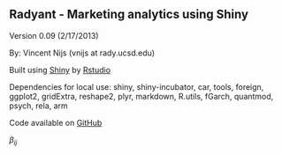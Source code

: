 ## Radyant - Marketing analytics using Shiny


Version 0.09 (2/17/2013)

By: Vincent Nijs (vnijs at rady.ucsd.edu)

Built using [Shiny](http://www.rstudio.com/shiny/) by [Rstudio](http://www.rstudio.com/)

Dependencies for local use: shiny, shiny-incubator, car, tools, foreign, ggplot2, gridExtra, reshape2, plyr, markdown, R.utils, fGarch, quantmod, psych, rela, arm

Code available on [GitHub](https://github.com/mostly-harmless/radyant)

$\beta_{ij}$
